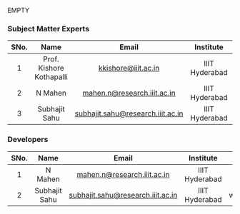 EMPTY
<!-- Remove all lines above this line before making changes to the file -->
### Subject Matter Experts
| SNo. | Name | Email | Institute | ID |
| :---: | :---: | :---: | :---: | :---: |
| 1 | Prof. Kishore Kothapalli | kkishore@iiit.ac.in | IIIT Hyderabad | KishoreKothapalliIIITH |
| 2 | N Mahen | mahen.n@research.iiit.ac.in | IIIT Hyderabad | tempmn |
| 3 | Subhajit Sahu | subhajit.sahu@research.iiit.ac.in | IIIT Hyderabad | wolfram77 |

### Developers
| SNo. | Name | Email | Institute | ID |
| :---: | :---: | :---: | :---: | :---: |
| 1 | N Mahen | mahen.n@research.iiit.ac.in | IIIT Hyderabad | tempmn |
| 2 | Subhajit Sahu | subhajit.sahu@research.iiit.ac.in | IIIT Hyderabad | wolfram77 |